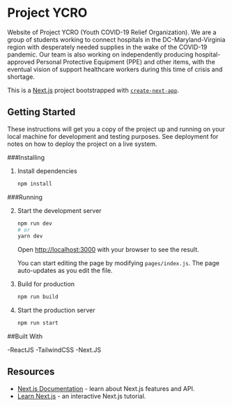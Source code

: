 # Project YCRO

Website of Project YCRO (Youth COVID-19 Relief Organization). We are a group of students working to connect hospitals in the DC-Maryland-Virginia region with desperately needed supplies in the wake of the COVID-19 pandemic. Our team is also working on independently producing hospital-approved Personal Protective Equipment (PPE) and other items, with the eventual vision of support healthcare workers during this time of crisis and shortage.

This is a [Next.js](https://nextjs.org/) project bootstrapped with [`create-next-app`](https://github.com/zeit/next.js/tree/canary/packages/create-next-app).

## Getting Started

These instructions will get you a copy of the project up and running on your local machine for development and testing purposes. See deployment for notes on how to deploy the project on a live system.

###Installing

1. Install dependencies

   ```bash
   npm install
   ```

###Running

2. Start the development server

   ```bash
   npm run dev
   # or
   yarn dev
   ```

   Open [http://localhost:3000](http://localhost:3000) with your browser to see the result.

   You can start editing the page by modifying `pages/index.js`. The page auto-updates as you edit the file.

3. Build for production

   ```bash
   npm run build
   ```

4. Start the production server

   ```bash
   npm run start
   ```
##Built With

-ReactJS
-TailwindCSS
-Next.JS

## Resources

- [Next.js Documentation](https://nextjs.org/docs) - learn about Next.js features and API.
- [Learn Next.js](https://nextjs.org/learn) - an interactive Next.js tutorial.
